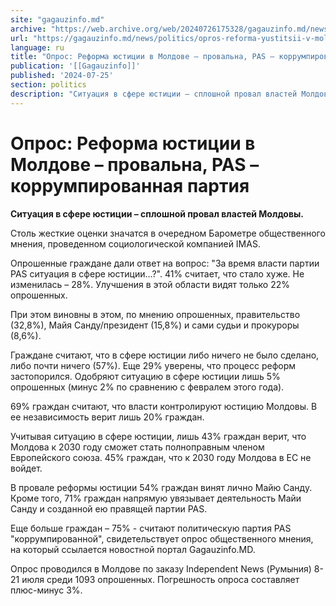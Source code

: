 ```yaml
---
site: "gagauzinfo.md"
archive: "https://web.archive.org/web/20240726175328/gagauzinfo.md/news/politics/opros-reforma-yustitsii-v-moldove-provalna-pas-korrumpirovannaya-partiya"
url: "https://gagauzinfo.md/news/politics/opros-reforma-yustitsii-v-moldove-provalna-pas-korrumpirovannaya-partiya"
language: ru
title: "Опрос: Реформа юстиции в Молдове – провальна, PAS – коррумпированная партия"
publication: '[[Gagauzinfo]]'
published: '2024-07-25'
section: politics
description: "Ситуация в сфере юстиции – сплошной провал властей Молдовы."
---
```


# Опрос: Реформа юстиции в Молдове – провальна, PAS – коррумпированная партия

**Ситуация в сфере юстиции – сплошной провал властей Молдовы.**

Столь жесткие оценки значатся в очередном Барометре общественного мнения, проведенном социологической компанией IMAS.

Опрошенные граждане дали ответ на вопрос: "За время власти партии PAS ситуация в сфере юстиции…?". 41% считает, что стало хуже. Не изменилась – 28%. Улучшения в этой области видят только 22% опрошенных.

При этом виновны в этом, по мнению опрошенных, правительство (32,8%), Майя Санду/президент (15,8%) и сами судьи и прокуроры (8,6%).

Граждане считают, что в сфере юстиции либо ничего не было сделано, либо почти ничего (57%). Еще 29% уверены, что процесс реформ застопорился. Одобряют ситуацию в сфере юстиции лишь 5% опрошенных (минус 2% по сравнению с февралем этого года).

69% граждан считают, что власти контролируют юстицию Молдовы. В ее независимость верит лишь 20% граждан.

Учитывая ситуацию в сфере юстиции, лишь 43% граждан верит, что Молдова к 2030 году сможет стать полноправным членом Европейского союза. 45% граждан, что к 2030 году Молдова в ЕС не войдет.

В провале реформы юстиции 54% граждан винят лично Майю Санду. Кроме того, 71% граждан напрямую увязывает деятельность Майи Санду и созданной ею правящей партии PAS.

Еще больше граждан – 75% - считают политическую партия PAS "коррумпированной", свидетельствует опрос общественного мнения, на который ссылается новостной портал Gagauzinfo.MD.

Опрос проводился в Молдове по заказу Independent News (Румыния) 8-21 июля среди 1093 опрошенных. Погрешность опроса составляет плюс-минус 3%.